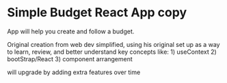# Simple Budget React App copy

App will help you create and follow a budget.

Original creation from web dev simplified, using his original set up as a way to learn, review, and better understand key concepts like:
    1) useContext
    2) bootStrap/React
    3) component arrangement

will upgrade by adding extra features over time
